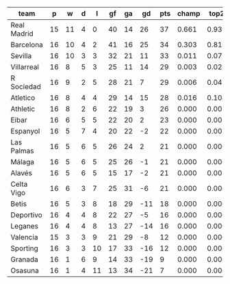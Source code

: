 |    team     | p  | w  | d | l  | gf | ga | gd  | pts | champ | top2  | top3  | top4  |  5-7  | bot4  | bot3  | bot2  |
|-------------|----|----|---|----|----|----|-----|-----|-------|-------|-------|-------|-------|-------|-------|-------|
| Real Madrid | 15 | 11 | 4 |  0 | 40 | 14 |  26 |  37 | 0.661 | 0.932 | 0.983 | 0.996 | 0.004 | 0.000 | 0.000 | 0.000|
| Barcelona   | 16 | 10 | 4 |  2 | 41 | 16 |  25 |  34 | 0.303 | 0.818 | 0.939 | 0.976 | 0.023 | 0.000 | 0.000 | 0.000|
| Sevilla     | 16 | 10 | 3 |  3 | 32 | 21 |  11 |  33 | 0.011 | 0.075 | 0.303 | 0.538 | 0.373 | 0.000 | 0.000 | 0.000|
| Villarreal  | 16 |  8 | 5 |  3 | 25 | 11 |  14 |  29 | 0.003 | 0.024 | 0.124 | 0.274 | 0.495 | 0.000 | 0.000 | 0.000|
| R Sociedad  | 16 |  9 | 2 |  5 | 28 | 21 |   7 |  29 | 0.006 | 0.042 | 0.190 | 0.386 | 0.454 | 0.000 | 0.000 | 0.000|
| Atletico    | 16 |  8 | 4 |  4 | 29 | 14 |  15 |  28 | 0.016 | 0.104 | 0.400 | 0.637 | 0.303 | 0.000 | 0.000 | 0.000|
| Athletic    | 16 |  8 | 2 |  6 | 22 | 19 |   3 |  26 | 0.000 | 0.002 | 0.021 | 0.061 | 0.309 | 0.005 | 0.002 | 0.000|
| Eibar       | 16 |  6 | 5 |  5 | 22 | 20 |   2 |  23 | 0.000 | 0.002 | 0.018 | 0.056 | 0.298 | 0.005 | 0.001 | 0.000|
| Espanyol    | 16 |  5 | 7 |  4 | 20 | 22 |  -2 |  22 | 0.000 | 0.001 | 0.006 | 0.020 | 0.178 | 0.016 | 0.006 | 0.001|
| Las Palmas  | 16 |  5 | 6 |  5 | 26 | 24 |   2 |  21 | 0.000 | 0.000 | 0.004 | 0.016 | 0.143 | 0.025 | 0.009 | 0.001|
| Málaga      | 16 |  5 | 6 |  5 | 25 | 26 |  -1 |  21 | 0.000 | 0.000 | 0.001 | 0.006 | 0.070 | 0.056 | 0.020 | 0.005|
| Alavés      | 16 |  5 | 6 |  5 | 15 | 17 |  -2 |  21 | 0.000 | 0.001 | 0.008 | 0.021 | 0.194 | 0.013 | 0.003 | 0.001|
| Celta Vigo  | 16 |  6 | 3 |  7 | 25 | 31 |  -6 |  21 | 0.000 | 0.000 | 0.003 | 0.012 | 0.108 | 0.039 | 0.013 | 0.003|
| Betis       | 16 |  5 | 3 |  8 | 18 | 29 | -11 |  18 | 0.000 | 0.000 | 0.000 | 0.001 | 0.012 | 0.249 | 0.119 | 0.040|
| Deportivo   | 16 |  4 | 4 |  8 | 22 | 27 |  -5 |  16 | 0.000 | 0.000 | 0.000 | 0.001 | 0.026 | 0.173 | 0.077 | 0.024|
| Leganes     | 16 |  4 | 4 |  8 | 13 | 27 | -14 |  16 | 0.000 | 0.000 | 0.000 | 0.000 | 0.003 | 0.432 | 0.244 | 0.103|
| Valencia    | 15 |  3 | 3 |  9 | 21 | 29 |  -8 |  12 | 0.000 | 0.000 | 0.000 | 0.000 | 0.005 | 0.392 | 0.223 | 0.096|
| Sporting    | 16 |  3 | 3 | 10 | 17 | 33 | -16 |  12 | 0.000 | 0.000 | 0.000 | 0.000 | 0.001 | 0.733 | 0.566 | 0.311|
| Granada     | 16 |  1 | 6 |  9 | 14 | 33 | -19 |   9 | 0.000 | 0.000 | 0.000 | 0.000 | 0.000 | 0.908 | 0.819 | 0.631|
| Osasuna     | 16 |  1 | 4 | 11 | 13 | 34 | -21 |   7 | 0.000 | 0.000 | 0.000 | 0.000 | 0.000 | 0.954 | 0.901 | 0.785|
